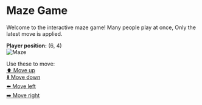 # Maze Game  
Welcome to the interactive maze game! Many people play at once, Only the latest move is applied.

**Player position:** (6, 4)  
![Maze](https://recognize-instructor-criteria-other.trycloudflare.com/images/pos_6_4.png?t=1760508905785)

Use these to move:  
[⬆️ Move up](https://recognize-instructor-criteria-other.trycloudflare.com/move/6_4_w)  
[⬇️ Move down](https://recognize-instructor-criteria-other.trycloudflare.com/move/6_4_s)  
[⬅️ Move left](https://recognize-instructor-criteria-other.trycloudflare.com/move/6_4_a)  
[➡️ Move right](https://recognize-instructor-criteria-other.trycloudflare.com/move/6_4_d)
